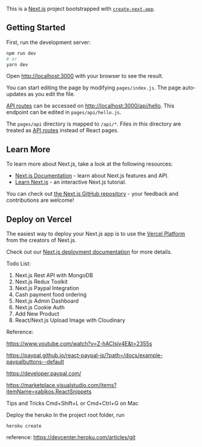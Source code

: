 This is a [Next.js](https://nextjs.org/) project bootstrapped with [`create-next-app`](https://github.com/vercel/next.js/tree/canary/packages/create-next-app).

## Getting Started

First, run the development server:

```bash
npm run dev
# or
yarn dev
```

Open [http://localhost:3000](http://localhost:3000) with your browser to see the result.

You can start editing the page by modifying `pages/index.js`. The page auto-updates as you edit the file.

[API routes](https://nextjs.org/docs/api-routes/introduction) can be accessed on [http://localhost:3000/api/hello](http://localhost:3000/api/hello). This endpoint can be edited in `pages/api/hello.js`.

The `pages/api` directory is mapped to `/api/*`. Files in this directory are treated as [API routes](https://nextjs.org/docs/api-routes/introduction) instead of React pages.

## Learn More

To learn more about Next.js, take a look at the following resources:

- [Next.js Documentation](https://nextjs.org/docs) - learn about Next.js features and API.
- [Learn Next.js](https://nextjs.org/learn) - an interactive Next.js tutorial.

You can check out [the Next.js GitHub repository](https://github.com/vercel/next.js/) - your feedback and contributions are welcome!

## Deploy on Vercel

The easiest way to deploy your Next.js app is to use the [Vercel Platform](https://vercel.com/new?utm_medium=default-template&filter=next.js&utm_source=create-next-app&utm_campaign=create-next-app-readme) from the creators of Next.js.

Check out our [Next.js deployment documentation](https://nextjs.org/docs/deployment) for more details.

Todo List: 
1. Next.js Rest API with MongoDB
2. Next.js Redux Toolkit 
3. Next.js Paypal Integration 
4. Cash payment food ordering 
5. Next.js Admin Dashboard
6. Next.js Cookie Auth
7. Add New Product
8. React/Next.js Upload Image with Cloudinary

Reference: 

https://www.youtube.com/watch?v=Z-hACIsjv4E&t=2355s

https://paypal.github.io/react-paypal-js/?path=/docs/example-paypalbuttons--default

https://developer.paypal.com/

https://marketplace.visualstudio.com/items?itemName=xabikos.ReactSnippets

Tips and Tricks
Cmd+Shift+L or Cmd+Ctrl+G on Mac

Deploy the heruko
In the project root folder, run
```
heroku create
```

reference: https://devcenter.heroku.com/articles/git